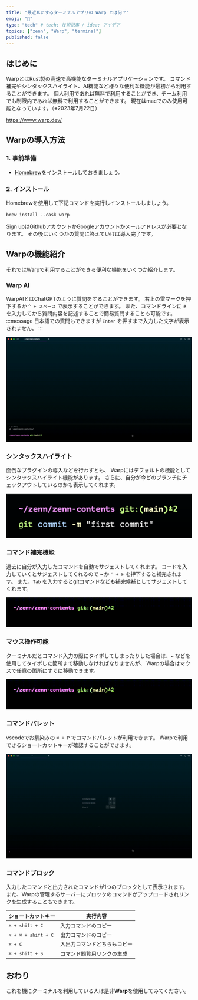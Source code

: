 ```yaml
---
title: "最近耳にするターミナルアプリの Warp とは何？"
emoji: "🤖"
type: "tech" # tech: 技術記事 / idea: アイデア
topics: ["zenn", "Warp", "terminal"]
published: false
---
```

## はじめに
WarpとはRust製の高速で高機能なターミナルアプリケーションです。
コマンド補完やシンタックスハイライト、AI機能など様々な便利な機能が最初から利用することができます。
個人利用であれば無料で利用することができ、チーム利用でも制限内であれば無料で利用することができます。
現在はmacでのみ使用可能となっています。（※2023年7月22日）

https://www.warp.dev/

## Warpの導入方法
### 1. 事前準備
- [Homebrew](https://brew.sh/index_ja)をインストールしておきましょう。
### 2. インストール
Homebrewを使用して下記コマンドを実行しインストールしましょう。
```shell
brew install --cask warp
```
Sign upはGithubアカウントかGoogleアカウントかメールアドレスが必要となります。
その後はいくつかの質問に答えていけば導入完了です。

## Warpの機能紹介
それではWarpで利用することができる便利な機能をいくつか紹介します。

### Warp AI
WarpAIとはChatGPTのように質問をすることができます。
右上の雷マークを押下するか `^ + スペース` で表示することができます。
また、コマンドラインに ` # ` を入力してから質問内容を記述することで簡易質問することも可能です。
:::message
日本語での質問もできますが `Enter` を押すまで入力した文字が表示されません。
:::

![Alt text](/images/sample3.gif)

### シンタックスハイライト
面倒なプラグインの導入などを行わずとも、
Warpにはデフォルトの機能としてシンタックスハイライト機能があります。
さらに、自分が今どのブランチにチェックアウトしているのかも表示してくれます。

![Alt text](/images/sample2.png)

### コマンド補完機能
過去に自分が入力したコマンドを自動でサジェストしてくれます。
コードを入力していくとサジェストしてくれるので `→` か `^ + F` を押下すると補完されます。
また、`Tab` を入力するとgitコマンドなども補完候補としてサジェストしてくれます。

![Alt text](/images/sample4.gif)

### マウス操作可能
ターミナルだとコマンド入力の際にタイポしてしまったりした場合は、`←` などを使用してタイポした箇所まで移動しなければなりませんが、
Warpの場合はマウスで任意の箇所にすぐに移動できます。

![Alt text](/images/sample5.gif)

### コマンドパレット
vscodeでお馴染みの `⌘ + P` でコマンドパレットが利用できます。
Warpで利用できるショートカットキーが確認することができます。

![Alt text](/images/sample.gif)

### コマンドブロック
入力したコマンドと出力されたコマンドが1つのブロックとして表示されます。
また、Warpの管理するサーバーにブロックのコマンドがアップロードされリンクを生成することもできます。

|ショートカットキー|実行内容|
|---|---|
|`⌘ + shift + C`|入力コマンドのコピー|
|`⌥ + ⌘ + shift + C`|出力コマンドのコピー|
|`⌘ + C`|入出力コマンドどちらもコピー|
|`⌘ + shift + S`|コマンド閲覧用リンクの生成|

## おわり
これを機にターミナルを利用している人は是非**Warp**を使用してみてください。

